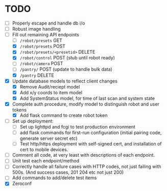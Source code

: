 TODO
====

- [ ] Properly escape and handle db i/o
- [ ] Robust image handling
- [ ] Fill out remaining API endpoints
  - [ ] `/robot/presets` GET
  - [X] `/robot/presets` POST
  - [X] `/robot/presets/<presetid>` DELETE
  - [X] `/robot/control` POST (stub until robot ready)
  - [ ] `/robot/camera` POST
  - [ ] `/pantry/` POST (update to handle bulk data)
  - [X] `/pantry` DELETE
- [x] Update database models to reflect client changes
  - [x] Remove Audit/reciept model
  - [x] Add x/y coords to item model
  - [x] Add SystemStatus model, for time of last scan and system state
- [x] Complete auth procedure, modify model to distinguish robot and user tokens
  - [x] Add flask command to create robot token
- [ ] Set up deployment:
  - [ ] Set up lighttpd and fcgi to test production environment
  - [ ] add flask commands for first-run configuration (initial pairing code, generate server secret etc)
  - [ ] Test http/https deployment with self-signed cert, and installation of cert to mobile devices.
- [ ] Comment all code, at very least with descriptions of each endpoint.
- [ ] Unit test each endpoint/method
- [ ] Correctly handle all failure cases with HTTP codes, not just failing with 500s. (And success cases, 201 204 etc not just 200)
- [ ] Add commands to add/delete test items
- [X] Zeroconf